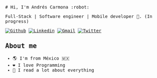 <samp>
# Hi, I'm Andrés Carmona :robot:

Full-Stack | Software engineer | Mobile developer :rocket:. (In progress)
</samp>

[![Github](https://img.shields.io/badge/-Github-000?style=flat&logo=Github&logoColor=white)](https://github.com/andresgcarmona)
[![Linkedin](https://img.shields.io/badge/-LinkedIn-blue?style=flat&logo=Linkedin&logoColor=white)](https://www.linkedin.com/in/andres-carmona-yepez-4172a127/)
[![Gmail](https://img.shields.io/badge/-Gmail-c14438?style=flat&logo=Gmail&logoColor=white)](mailto:ing.andres.carmona@gmail.com)
[![Twitter](https://img.shields.io/badge/-Twitter-0078D4?style=flat&logo=Twitter&logoColor=white)](https://twitter.com/andres_gcarmona)

<samp>

## About me 

- :earth_americas: I'm from México :mexico:
- :heart: I love Programming
- :book: I read a lot about everything
